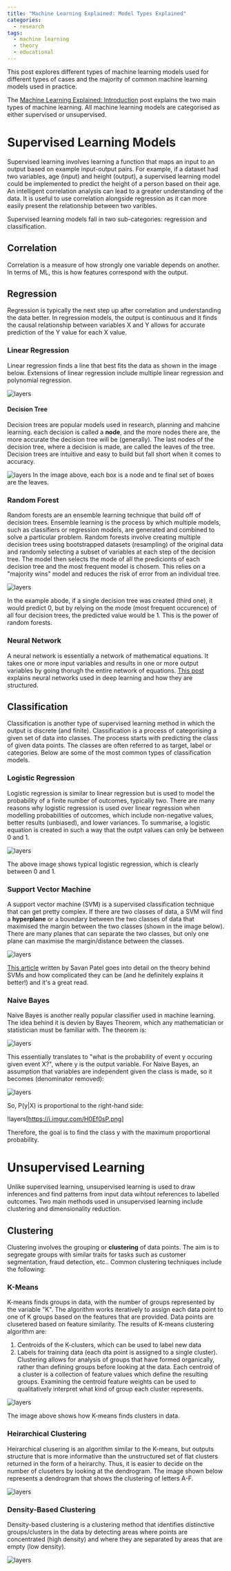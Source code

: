 ```yaml
---
title: "Machine Learning Explained: Model Types Explained"
categories:
  - research
tags:
  - machine learning
  - theory
  - educational
---
```


This post explores different types of machine learning models used for different types of cases and the majority of common machine learning models used in practice. 

The [Machine Learning Explained: Introduction](https://hxmza.me/research/machine-learning-explained/) post explains the two main types of machine learning. All machine learning models are categorised as either supervised or unsupervised. 

# Supervised Learning Models
Supervised learning involves learning a function that maps an input to an output based on example input-output pairs. For example, if a dataset had two variables, age (input) and height (output), a supervised learning model could be implemented to predict the height of a person based on their age. An intelligent correlation analysis can lead to a greater understanding of the data. It is useful to use correlation alongside regression as it can more easily present the relationship between two varibles. 

Supervised learning models fall in two sub-categories: regression and classification.

## Correlation
Correlation is a measure of how strongly one variable depends on another. In terms of ML, this is how features correspond with the output. 

## Regression
Regression is typically the next step up after correlation and understanding the data better. In regression models, the output is continuous and it finds the causal relationship between variables X and Y allows for accurate prediction of the Y value for each X value. 

### Linear Regression
Linear regression finds a line that best fits the data as shown in the image below. Extensions of linear regression include multiple linear regression and polynomial regression.

![layers](https://miro.medium.com/max/2400/1*sOi6uKo3d-OxmA1caVmm0g.png)

#### Decision Tree
Decision trees are popular models used in research, planning and mahcine learning. each decision is called a **node**, and the more nodes there are, the more accurate the decision tree will be (generally). The last nodes of the decision tree, where a decision is made, are called the leaves of the tree. Decision trees are intuitive and easy to build but fall short when it comes to accuracy.

![layers](https://miro.medium.com/max/2400/1*L9AcBn8WmWN44s-NQiDbOQ.png)
In the image above, each box is a node and te final set of boxes are the leaves.

### Random Forest
Random forests are an ensemble learning technique that build off of decision trees. Ensemble learning is the process by which multiple models, such as classifiers or regression models, are generated and combined to solve a particular problem. Random forests involve creating multiple decision trees using bootstrapped datasets (resampling) of the original data and randomly selecting a subset of variables at each step of the decision tree. The model then selects the mode of all the predicionts of each decision tree and the most frequent model is chosem. This relies on a "majority wins" model and reduces the risk of error from an individual tree.

![layers](https://miro.medium.com/max/1050/1*RuglAQsrbJWG49kaXv6tdQ.png)

In the example abode, if a single decision tree was created (third one), it would predict 0, but by relying on the mode (most frequent occurence) of all four decision trees, the predicted value would be 1. This is the power of random forests.

### Neural Network

A neural network is essentially a network of mathematical equations. It takes one or more input variables and results in one or more output variables by going thorugh the entire network of equations. [This post](https://hxmza.me/research/deep_learning/) explains neural networks used in deep learning and how they are structured. 

## Classification
Classification is another type of supervised learning method in which the output is discrete (and finite). Classification is a process of categorising a given set of data into classes. The process starts with predicting the class of given data points. The classes are often referred to as target, label or categories. Below are some of the most common types of classification models.

### Logistic Regression
Logistic regression is similar to linear regression but is used to model the probability of a finite number of outcomes, typically two. There are many reasons why logistic regression is used over linear regression when modelling probabilities of outcomes, which include non-negative values, better results (unbiased), and lower variances. To summarise, a logistic equation is created in such  a way that the outpt values can only be between 0 and 1.

![layers](https://miro.medium.com/max/2400/1*USrdZ1puaFIIymBRcO51mg.png)

The above image shows typical logistic regression, which is clearly between 0 and 1.

### Support Vector Machine
A support vector machine (SVM) is a supervised classification technique that can get pretty complex. If there are two classes of data, a SVM will find a **hyperplane** or a boundary between the two classes of data that maximised the margin between the two classes (shown in the image below). There are many planes that can separate the two classes,  but only one plane can maximise the margin/distance between the classes.

![layers](https://i.imgur.com/wmvRVjN.png)

[This article](https://medium.com/machine-learning-101/chapter-2-svm-support-vector-machine-theory-f0812effc72) written by Savan Patel goes into detail on the theory behind SVMs and how complicated they can be (and he definitely explains it better!) and it's a great read.

### Naive Bayes
Naive Bayes is another really popular classifier used in machine learning. The idea behind it is devien by Bayes Theorem, which any mathematician or statistician must be familiar with. The theorem is:

![layers](https://i.imgur.com/r3HhNZF.png)

This essentially translates to "what is the probability of event y occuring given event X?", where y is the output variable. For Naive Bayes, an assumption that variables are independent given the class is made, so it becomes (denominator removed):

![layers](https://i.imgur.com/eKqUaDN.png)

So, P(y|X) is proportional to the right-hand side:

!layers[https://i.imgur.com/H0Ef0sP.png]

Therefore, the goal is to find the class y with the maximum proportional probability.

# Unsupervised Learning
Unlike supervised learning, unsupervised learning is used to draw inferences and find patterns from input data wihtout references to labelled outcomes. Two main methods used in unsupervised learning include clustering and dimensionality reduction. 

## Clustering
Clustering involves the grouping or **clustering** of data points. The aim is to segregate groups with similar traits for tasks such as customer segmentation, fraud detection, etc.. Common clustering techniques include the following:

### K-Means 
K-means finds groups in data, with the number of groups represented by the variable "K". The algorithm works iteratively to assign each data point to one of K groups based on the features that are provided. Data points are clusetered based on feature similarity. The results of K-means clustering algorithm are: 
  1. Centroids of the K-clusters, which can be used to label new data
  2. Labels for training data (each dta point is assigned to a single cluster).
Clustering allows for analysis of groups that have formed organically, rather than defining groups before looking at the data. Each centroid of a cluster is a collection of feature values which define the resulting groups. Examining the centroid feature weights can be used to qualitatively interpret what kind of group each cluster represents.

![layers](https://miro.medium.com/max/1050/1*tWaaZX75oumVwBMcKN-eHA.png)

The image above shows how K-means finds clusters in data.

### Heirarchical Clustering
Heirarchical clusering is an algorithm similar to the K-means, but outputs structure that is more informative than the unstructured set of flat clusters returned in the form of a heirarchy. Thus, it is easier to decide on the number of cluseters by looking at the dendrogram. The image shown below represents a dendrogram that shows the clustering of letters A-F.

![layers](https://46gyn61z4i0t1u1pnq2bbk2e-wpengine.netdna-ssl.com/wp-content/uploads/2018/03/What-is-a-Dendrogram.png)

### Density-Based Clustering
Density-based clustering is a clustering method that identifies distinctive groups/clusters in the data by detecting areas where points are concentrated (high density) and where they are separated by areas that are empty (low density).

![layers](https://pro.arcgis.com/en/pro-app/latest/tool-reference/spatial-statistics/GUID-A06A412D-2F4F-4D35-8FFF-1F4B3B3A8F16-web.png)
